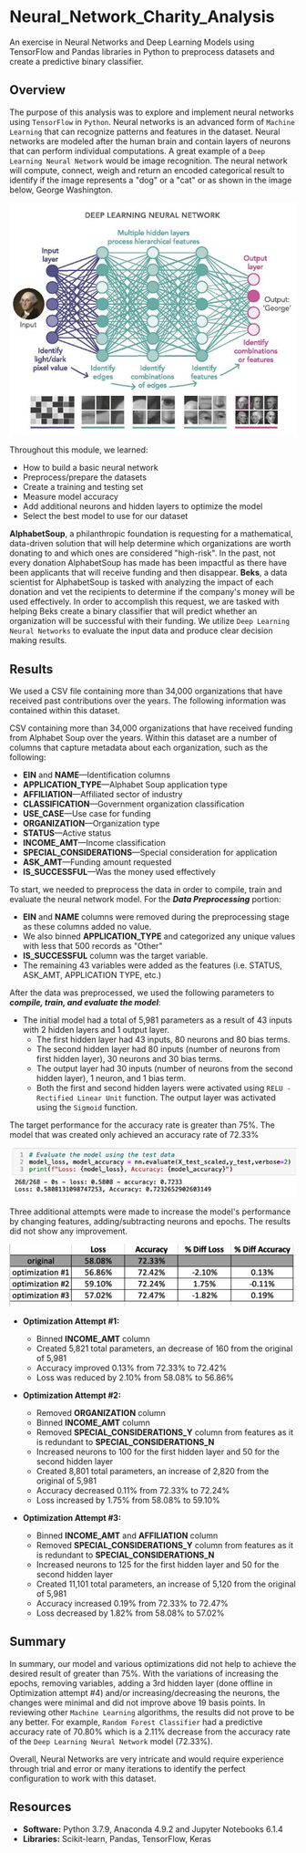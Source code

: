 # Neural_Network_Charity_Analysis

An exercise in Neural Networks and Deep Learning Models using TensorFlow and Pandas libraries in Python to preprocess datasets and create a predictive binary classifier.

## Overview

The purpose of this analysis was to explore and implement neural networks using `TensorFlow` in `Python`. Neural networks is an advanced form of `Machine Learning` that can recognize patterns and features in the dataset. Neural networks are modeled after the human brain and contain layers of neurons that can perform individual computations. A great example of a `Deep Learning Neural Network` would be image recognition. The neural network will compute, connect, weigh and return an encoded categorical result to identify if the image represents a "dog" or a "cat" or as shown in the image below, George Washington. 

![neural](https://github.com/amylio/Neural_Network_Charity_Analysis/blob/main/Images/Neural.jpg)

Throughout this module, we learned:

* How to build a basic neural network
* Preprocess/prepare the datasets
* Create a training and testing set
* Measure model accuracy
* Add additional neurons and hidden layers to optimize the model
* Select the best model to use for our dataset

**AlphabetSoup**, a philanthropic foundation is requesting for a mathematical, data-driven solution that will help determine which organizations are worth donating to and which ones are considered "high-risk". In the past, not every donation AlphabetSoup has made has been impactful as there have been applicants that will receive funding and then disappear. **Beks**, a data scientist for AlphabetSoup is tasked with analyzing the impact of each donation and vet the recipients to determine if the company's money will be used effectively. In order to accomplish this request, we are tasked with helping Beks create a binary classifier that will predict whether an organization will be successful with their funding. We utilize `Deep Learning Neural Networks` to evaluate the input data and produce clear decision making results.

## Results

We used a CSV file containing more than 34,000 organizations that have received past contributions over the years. The following information was contained within this dataset.

CSV containing more than 34,000 organizations that have received funding from Alphabet Soup over the years. Within this dataset are a number of columns that capture metadata about each organization, such as the following:

* **EIN** and **NAME**—Identification columns
* **APPLICATION_TYPE**—Alphabet Soup application type
* **AFFILIATION**—Affiliated sector of industry
* **CLASSIFICATION**—Government organization classification
* **USE_CASE**—Use case for funding
* **ORGANIZATION**—Organization type
* **STATUS**—Active status
* **INCOME_AMT**—Income classification
* **SPECIAL_CONSIDERATIONS**—Special consideration for application
* **ASK_AMT**—Funding amount requested
* **IS_SUCCESSFUL**—Was the money used effectively

To start, we needed to preprocess the data in order to compile, train and evaluate the neural network model. For the ***Data Preprocessing*** portion:

* **EIN** and **NAME** columns were removed during the preprocessing stage as these columns added no value.
* We also binned **APPLICATION_TYPE** and categorized any unique values with less that 500 records as "Other"  
* **IS_SUCCESSFUL** column was the target variable.
* The remaining 43 variables were added as the features (i.e. STATUS, ASK_AMT, APPLICATION TYPE, etc.)

After the data was preprocessed, we used the following parameters to ***compile, train, and evaluate the model***:

* The initial model had a total of 5,981 parameters as a result of 43 inputs with 2 hidden layers and 1 output layer. 
  * The first hidden layer had 43 inputs, 80 neurons and 80 bias terms. 
  * The second hidden layer had 80 inputs (number of neurons from first hidden layer), 30 neurons and 30 bias terms.
  * The output layer had 30 inputs (number of neurons from the second hidden layer), 1 neuron, and 1 bias term. 
  * Both the first and second hidden layers were activated using `RELU - Rectified Linear Unit` function. The output layer was activated using the `Sigmoid` function. 

The target performance for the accuracy rate is greater than 75%. The model that was created only achieved an accuracy rate of 72.33%

![orig](https://github.com/amylio/Neural_Network_Charity_Analysis/blob/main/Images/Orig2.png)

Three additional attempts were made to increase the model's performance by changing features, adding/subtracting neurons and epochs. The results did not show any improvement. 

![results](https://github.com/amylio/Neural_Network_Charity_Analysis/blob/main/Images/Results.png)

  * **Optimization Attempt #1:**
    * Binned **INCOME_AMT** column
    * Created 5,821 total parameters, an decrease of 160 from the original of 5,981
    * Accuracy improved 0.13% from 72.33% to 72.42%
    * Loss was reduced by 2.10% from 58.08% to 56.86%

  * **Optimization Attempt #2:**
    *  Removed **ORGANIZATION** column
    *  Binned **INCOME_AMT** column
    *  Removed **SPECIAL_CONSIDERATIONS_Y** column from features as it is redundant to **SPECIAL_CONSIDERATIONS_N**
    *  Increased neurons to 100 for the first hidden layer and 50 for the second hidden layer
    *  Created 8,801 total parameters, an increase of 2,820 from the original of 5,981
    *  Accuracy decreased 0.11% from 72.33% to 72.24%
    *  Loss increased by 1.75% from 58.08% to 59.10%
    
  * **Optimization Attempt #3:**
    *  Binned **INCOME_AMT** and **AFFILIATION** column
    *  Removed **SPECIAL_CONSIDERATIONS_Y** column from features as it is redundant to **SPECIAL_CONSIDERATIONS_N**
    *  Increased neurons to 125 for the first hidden layer and 50 for the second hidden layer
    *  Created 11,101 total parameters, an increase of 5,120 from the original of 5,981
    *  Accuracy increased 0.19% from 72.33% to 72.47%
    *  Loss decreased by 1.82% from 58.08% to 57.02%

## Summary

In summary, our model and various optimizations did not help to achieve the desired result of greater than 75%. With the variations of increasing the epochs, removing variables, adding a 3rd hidden layer (done offline in Optimization attempt #4) and/or increasing/decreasing the neurons, the changes were minimal and did not improve above 19 basis points. In reviewing other `Machine Learning` algorithms, the results did not prove to be any better. For example, `Random Forest Classifier` had a predictive accuracy rate of 70.80% which is a 2.11% decrease from the accuracy rate of the `Deep Learning Neural Network` model (72.33%). 

Overall, Neural Networks are very intricate and would require experience through trial and error or many iterations to identify the perfect configuration to work with this dataset.

## Resources
* **Software:** Python 3.7.9, Anaconda 4.9.2 and Jupyter Notebooks 6.1.4
* **Libraries:** Scikit-learn, Pandas, TensorFlow, Keras

